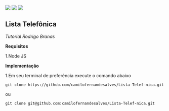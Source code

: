 ![](https://img.shields.io/badge/Angular-1.5.9-red.svg) ![](https://img.shields.io/badge/NodeJS-6.9.1-green.svg) ![](https://img.shields.io/badge/Status-Completed-green.svg)

## Lista Telefônica
_Tutorial Rodrigo Branas_

**Requisitos**

1.Node JS

**Implementação**

1.Em seu terminal de preferência execute o comando abaixo

`git clone https://github.com/camilofernandesalves/Lista-Telef-nica.git`

ou

`git clone git@github.com:camilofernandesalves/Lista-Telef-nica.git`